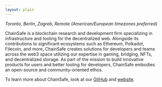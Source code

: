 ```yaml
---
layout: plain
---
```


_Toronto, Berlin, Zagreb, Remote (American/European timezones preferred)_

ChainSafe is a blockchain research and development firm specializing in
infrastructure and tooling for the decentralized web. Alongside its
contributions to significant ecosystems such as Ethereum, Polkadot, Filecoin,
and more, ChainSafe creates solutions for developers and teams across the
web3 space utilizing our expertise in gaming, bridging, NFTs, and
decentralized storage. As part of the mission to build innovative products
for users and better tooling for developers, ChainSafe embodies an open-source
and community-oriented ethos.

To learn more about ChainSafe, look at our [GitHub](https://github.com/ChainSafe)
and [website](https://chainsafe.io/).
